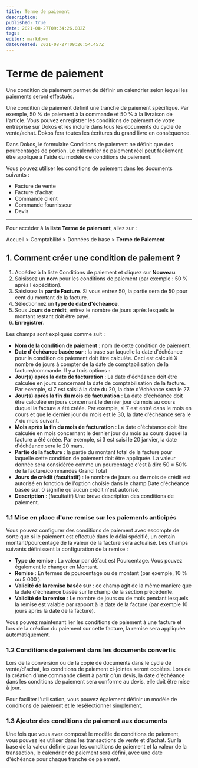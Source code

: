 ```yaml
---
title: Terme de paiement
description: 
published: true
date: 2021-08-27T09:34:26.082Z
tags: 
editor: markdown
dateCreated: 2021-08-27T09:26:54.457Z
---
```


# Terme de paiement

Une condition de paiement permet de définir un calendrier selon lequel les paiements seront effectués.

Une condition de paiement définit une tranche de paiement spécifique. Par exemple, 50 % de paiement à la commande et 50 % à la livraison de l'article. Vous pouvez enregistrer les conditions de paiement de votre entreprise sur Dokos et les inclure dans tous les documents du cycle de vente/achat. Dokos fera toutes les écritures du grand livre en conséquence.

Dans Dokos, le formulaire Conditions de paiement ne définit que des pourcentages de portion. Le calendrier de paiement réel peut facilement être appliqué à l'aide du modèle de conditions de paiement.

Vous pouvez utiliser les conditions de paiement dans les documents suivants :

- Facture de vente
- Facture d'achat
- Commande client
- Commande fournisseur
- Devis

---

Pour accéder à **la liste Terme de paiement**, allez sur :

Accueil > Comptabilité > Données de base > **Terme de Paiement**

## 1. Comment créer une condition de paiement ? 

1. Accédez à la liste Conditions de paiement et cliquez sur **Nouveau**.
2. Saisissez un **nom** pour les conditions de paiement (par exemple : 50 % après l'expédition).
3. Saisissez la **partie Facture**. Si vous entrez 50, la partie sera de 50 pour cent du montant de la facture.
4. Sélectionnez un **type de date d'échéance**.
5. Sous **Jours de crédit**, entrez le nombre de jours après lesquels le montant restant doit être payé.
6. **Enregistrer**.

Les champs sont expliqués comme suit :

- **Nom de la condition de paiement** : nom de cette condition de paiement.
- **Date d'échéance basée sur** : la base sur laquelle la date d'échéance pour la condition de paiement doit être calculée. Ceci est calculé X nombre de jours à compter de la date de comptabilisation de la facture/commande. Il y a trois options :
- **Jour(s) après la date de facturation** : La date d'échéance doit être calculée en jours concernant la date de comptabilisation de la facture. Par exemple, si 7 est saisi à la date du 20, la date d'échéance sera le 27.
- **Jour(s) après la fin du mois de facturation** : La date d'échéance doit être calculée en jours concernant le dernier jour du mois au cours duquel la facture a été créée. Par exemple, si 7 est entré dans le mois en cours et que le dernier jour du mois est le 30, la date d'échéance sera le 7 du mois suivant.
- **Mois après la fin du mois de facturation** : La date d'échéance doit être calculée en mois concernant le dernier jour du mois au cours duquel la facture a été créée. Par exemple, si 3 est saisi le 20 janvier, la date d'échéance sera le 20 mars.
- **Partie de la facture** : la partie du montant total de la facture pour laquelle cette condition de paiement doit être appliquée. La valeur donnée sera considérée comme un pourcentage c'est à dire 50 = 50% de la facture/commandes Grand Total
- **Jours de crédit (facultatif)** : le nombre de jours ou de mois de crédit est autorisé en fonction de l'option choisie dans le champ Date d'échéance basée sur. 0 signifie qu'aucun crédit n'est autorisé.
- **Description** : (facultatif) Une brève description des conditions de paiement.

### 1.1 Mise en place d'une remise sur les paiements anticipés

Vous pouvez configurer des conditions de paiement avec escompte de sorte que si le paiement est effectué dans le délai spécifié, un certain montant/pourcentage de la valeur de la facture sera actualisé. Les champs suivants définissent la configuration de la remise :

- **Type de remise** : La valeur par défaut est Pourcentage. Vous pouvez également le changer en Montant.
- **Remise** : En termes de pourcentage ou de montant (par exemple, 10 % ou 5 000 ).
- **Validité de la remise basée sur** : ce champ agit de la même manière que la date d'échéance basée sur le champ de la section précédente.
- **Validité de la remise** : Le nombre de jours ou de mois pendant lesquels la remise est valable par rapport à la date de la facture (par exemple 10 jours après la date de la facture).

Vous pouvez maintenant lier les conditions de paiement à une facture et lors de la création du paiement sur cette facture, la remise sera appliquée automatiquement.

### 1.2 Conditions de paiement dans les documents convertis

Lors de la conversion ou de la copie de documents dans le cycle de vente/d'achat, les conditions de paiement ci-jointes seront copiées. Lors de la création d'une commande client à partir d'un devis, la date d'échéance dans les conditions de paiement sera conforme au devis, elle doit être mise à jour.

Pour faciliter l'utilisation, vous pouvez également définir un modèle de conditions de paiement et le resélectionner simplement.

### 1.3 Ajouter des conditions de paiement aux documents

Une fois que vous avez composé le modèle de conditions de paiement, vous pouvez les utiliser dans les transactions de vente et d'achat. Sur la base de la valeur définie pour les conditions de paiement et la valeur de la transaction, le calendrier de paiement sera défini, avec une date d'échéance pour chaque tranche de paiement.